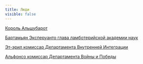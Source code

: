 ```yaml
---
title: Люди
visible: false
---
```


[Король Альшубарот](http://lambopedia.ru/svyashennoe-korolevstvo-lambotero/lyudi/korol-alshubarot)

[Бартамьян Эксперуанто глава  ламботерийской академии наук](http://lambopedia.ru/svyashennoe-korolevstvo-lambotero/lyudi/bartamyan-eksperuanto)

[Эт-эрил комиссар Департамента Внутренней Интеграции](http://lambopedia.ru/svyashennoe-korolevstvo-lambotero/nashi-ministerstva/ministerstvo-integracii/departament-vnutrennei-integracii/et-eril)

[Альфонсо комиссар Департамента Войны и Победы](http://lambopedia.ru/svyashennoe-korolevstvo-lambotero/nashi-ministerstva/ministerstvo-voiny-i-pobedy/komissar-departamenta-vip)